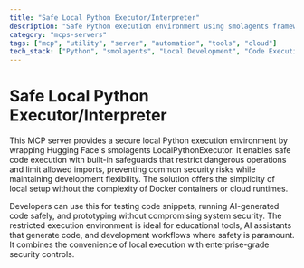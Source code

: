```yaml
---
title: "Safe Local Python Executor/Interpreter"
description: "Safe Python execution environment using smolagents framework with import restrictions and security safeguards for local development."
category: "mcps-servers"
tags: ["mcp", "utility", "server", "automation", "tools", "cloud"]
tech_stack: ["Python", "smolagents", "Local Development", "Code Execution", "Security"]
---
```


# Safe Local Python Executor/Interpreter

This MCP server provides a secure local Python execution environment by wrapping Hugging Face's smolagents LocalPythonExecutor. It enables safe code execution with built-in safeguards that restrict dangerous operations and limit allowed imports, preventing common security risks while maintaining development flexibility. The solution offers the simplicity of local setup without the complexity of Docker containers or cloud runtimes.

Developers can use this for testing code snippets, running AI-generated code safely, and prototyping without compromising system security. The restricted execution environment is ideal for educational tools, AI assistants that generate code, and development workflows where safety is paramount. It combines the convenience of local execution with enterprise-grade security controls.
